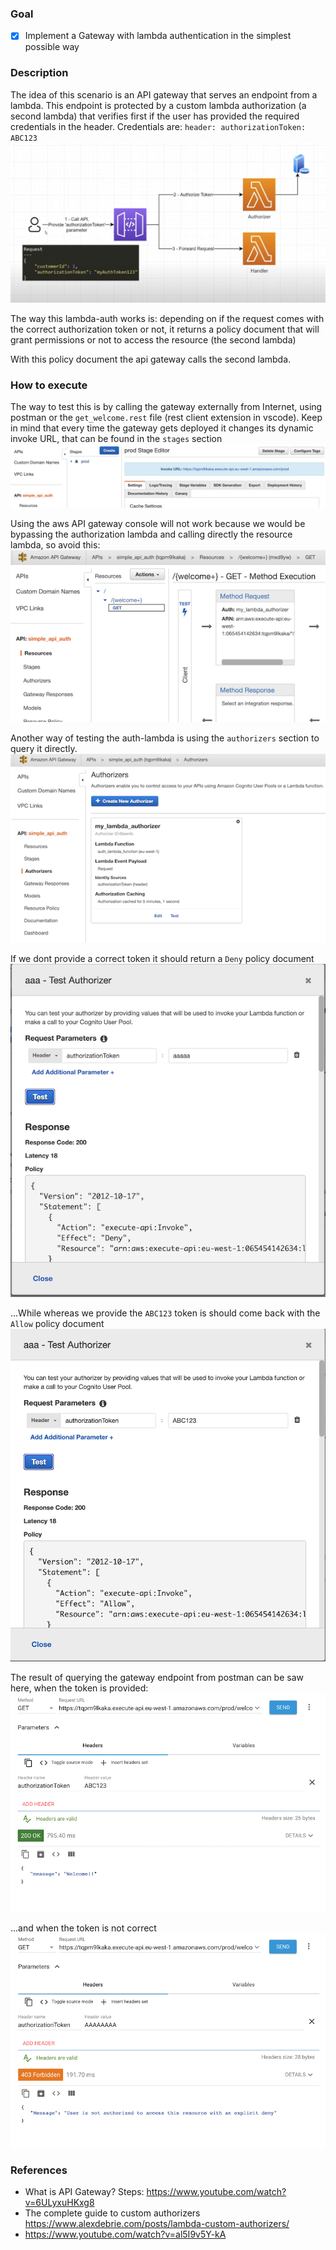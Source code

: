 

### Goal

- [X] Implement a Gateway with lambda authentication in the simplest possible way

### Description
The idea of this scenario is an API gateway that serves an endpoint from a lambda. This endpoint is protected by a custom lambda authorization (a second lambda) that verifies first
if the user has provided the required credentials in the header. Credentials are:
`header: authorizationToken: ABC123`
![](images/architecture.png)

The way this lambda-auth works is: depending on if the request comes with the correct authorization token or not, it returns a policy document that will grant permissions or not to access the resource (the second lambda)

With this policy document the api gateway calls the second lambda.


### How to execute
The way to test this is by calling the gateway externally from Internet, using postman or the `get_welcome.rest` file (rest client extension in vscode). Keep in mind that every time the gateway gets deployed it changes its dynamic invoke URL, that can be found in the `stages` section
![](images/image2.png)

Using the aws API gateway console will not work because we would be bypassing the authorization lambda and calling directly the resource lambda, so avoid this:
![](images/image1.png)

Another way of testing the auth-lambda is using the `authorizers` section to query it directly.
![](images/authorizers.png)

If we dont provide a correct token it should return a `Deny` policy document
![](images/deny.png)

...While whereas we provide the `ABC123` token is should come back with the `Allow` policy document
![](images/allow.png)

The result of querying the gateway endpoint from postman can be saw here, when the token is provided:
![](images/responseOK.png)

...and when the token is not correct
![](images/responseKO.png)


### References
- What is API Gateway? Steps: https://www.youtube.com/watch?v=6ULyxuHKxg8
- The complete guide to custom authorizers https://www.alexdebrie.com/posts/lambda-custom-authorizers/
- https://www.youtube.com/watch?v=al5I9v5Y-kA